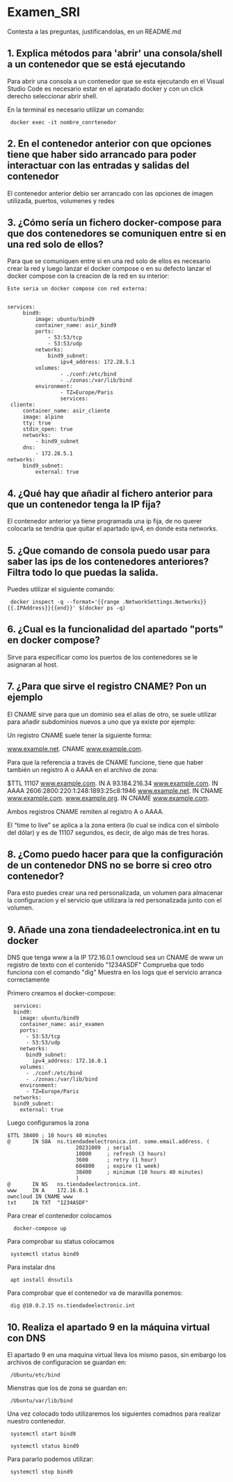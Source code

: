 # Examen_SRI

Contesta a las preguntas, justificandolas, en un README.md

  ##  1. Explica métodos para 'abrir' una consola/shell a un contenedor que se está ejecutando

    
Para abrir una consola a un contenedor que se esta ejecutando en el Visual Studio Code es necesario estar en el apratado docker y con un click derecho seleccionar abrir shell.

En la terminal es necesario utilizar un comando:

     
     docker exec -it nombre_conrtenedor
     

  ## 2. En el contenedor anterior con que opciones tiene que haber sido arrancado para poder interactuar con las entradas y salidas del contenedor

El contenedor anterior debio ser arrancado con las opciones de imagen utilizada, puertos, volumenes y redes 

  ## 3. ¿Cómo sería un fichero docker-compose para que dos contenedores se comuniquen entre si en una red solo de ellos?
    
Para que se comuniquen entre si en una red solo de ellos es necesario crear la red y luego lanzar el docker compose o en su defecto lanzar el docker compose con la creacion de la red en su interior:

    Este seria un docker compose con red externa:

    
    services:
         bind9:
             image: ubuntu/bind9
             container_name: asir_bind9
             ports:
                 - 53:53/tcp
                 - 53:53/udp
             networks:
                 bind9_subnet:
                     ipv4_address: 172.28.5.1
             volumes:
                     - ./conf:/etc/bind
                     - ./zonas:/var/lib/bind
             environment:
                     - TZ=Europe/Paris  
                     services:
     cliente:
         container_name: asir_cliente
         image: alpine
         tty: true
         stdin_open: true
         networks: 
             - bind9_subnet
         dns:
             - 172.28.5.1  
    networks:
         bind9_subnet: 
             external: true
    
    

   ## 4. ¿Qué hay que añadir al fichero anterior para que un contenedor tenga la IP fija?
   
El contenedor anterior ya tiene programada una ip fija, de no querer colocarla se tendria que quitar el apartado ipv4, en donde esta networks.

   ## 5. ¿Que comando de consola puedo usar para saber las ips de los contenedores anteriores? Filtra todo lo que puedas la salida.

Puedes utilizar el siguiente comando:

     docker inspect -q --format='{{range .NetworkSettings.Networks}}{{.IPAddress}}{{end}}' $(docker ps -q)

    
   ## 6. ¿Cual es la funcionalidad del apartado "ports" en docker compose?

Sirve para especificar como los puertos de los contenedores se le asignaran al host.
    
   ## 7. ¿Para que sirve el registro CNAME? Pon un ejemplo
    

El CNAME sirve para que un dominio sea el alias de otro, se suele utilizar para añadir subdominios nuevos a uno que ya existe por ejemplo:

Un registro CNAME suele tener la siguiente forma:

 
  www.example.net. CNAME www.example.com.
 

Para que la referencia a través de CNAME funcione, tiene que haber también un registro A o AAAA en el archivo de zona:

 
$TTL 11107
www.example.com.	IN	A		93.184.216.34
www.example.com.	IN	AAAA		2606:2800:220:1:248:1893:25c8:1946
www.example.net.	IN	CNAME		www.example.com.
www.example.org.	IN	CNAME		www.example.com.
 

Ambos registros CNAME remiten al registro A o AAAA. 

El “time to live” se aplica a la zona entera (lo cual se indica con el símbolo del dólar) y es de 11107 segundos, es decir, de algo más de tres horas.

    
  ## 8. ¿Como puedo hacer para que la configuración de un contenedor DNS no se borre si creo otro contenedor?
   
Para esto puedes crear una red personalizada, un volumen para almacenar la configuracion y el servicio que utilizara la red personalizada junto con el volumen.
   
  ## 9. Añade una zona tiendadeelectronica.int en tu docker 
   
   DNS que tenga
        www a la IP 172.16.0.1
        owncloud sea un CNAME de www
        un registro de texto con el contenido "1234ASDF"
        Comprueba que todo funciona con el comando "dig"
        Muestra en los logs que el servicio arranca correctamente
   
Primero creamos el docker-compose:
```
  services:
  bind9:
    image: ubuntu/bind9
    container_name: asir_examen
    ports:
      - 53:53/tcp
      - 53:53/udp
    networks:
      bind9_subnet:
        ipv4_address: 172.16.0.1
    volumes:
      - ./conf:/etc/bind
      - ./zonas:/var/lib/bind
    environment:
      - TZ=Europe/Paris
  networks:
  bind9_subnet: 
    external: true
```
   
Luego configuramos la zona

  ```
  $TTL 38400 ; 10 hours 40 minutes
  @       IN SOA  ns.tiendadeelectronica.int. some.email.address. (
                        20231009  ; serial
                        10800     ; refresh (3 hours)
                        3600      ; retry (1 hour)
                        604800    ; expire (1 week)
                        38400     ; minimum (10 hours 40 minutes)
                        )
  @       IN NS   ns.tiendadeelectronica.int.
  www     IN A    172.16.0.1
  owncloud IN CNAME www
  txt     IN TXT  "1234ASDF"
```

Para crear el contenedor colocamos 
```
  docker-compose up
```
Para comprobar su status colocamos 
```
 systemctl status bind9
```
Para instalar dns
```
 apt install dnsutils
```
Para comprobar que el contenedor va de maravilla ponemos:
```
 dig @10.0.2.15 ns.tiendadeelectronic.int
```
   ## 10. Realiza el apartado 9 en la máquina virtual con DNS

El apartado 9 en una maquina virtual lleva los mismo pasos, sin embargo los archivos de configuracion se guardan en:
```
 /Ubuntu/etc/bind
```
Mienstras que los de zona se guardan en:
```
 /Ubuntu/var/lib/bind
```
Una vez colocado todo utilizaremos los siguientes comadnos para realizar nuestro contenedor.

```
 systemctl start bind9
```

```
 systemctl status bind9
```

Para pararlo podemos utilizar:
```
 systemctl stop bind9
```

